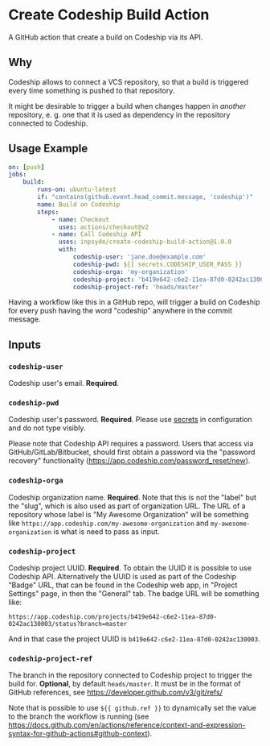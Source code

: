 # Create Codeship Build Action

A GitHub action that create a build on Codeship via its API.

## Why

Codeship allows to connect a VCS repository, so that a build is triggered every time something is
pushed to that repository.

It might be desirable to trigger a build when changes happen in _another_ repository, e. g. one that
it is used as dependency in the repository connected to Codeship.

## Usage Example

```yaml
on: [push]
jobs:
    build:
        runs-on: ubuntu-latest
        if: "contains(github.event.head_commit.message, 'codeship')"
        name: Build on Codeship
        steps:
            - name: Checkout
              uses: actions/checkout@v2
            - name: Call Codeship API
              uses: inpsyde/create-codeship-build-action@1.0.0
              with:
                  codeship-user: 'jane.doe@example.com'
                  codeship-pwd: ${{ secrets.CODESHIP_USER_PASS }}
                  codeship-orga: 'my-organization'
                  codeship-project: 'b419e642-c6e2-11ea-87d0-0242ac130003'
                  codeship-project-ref: 'heads/master'
```

Having a workflow like this in a GitHub repo, will trigger a build on Codeship for every push having
 the word "codeship" anywhere in the commit message.

## Inputs

### `codeship-user`

Codeship user's email. **Required**.

### `codeship-pwd`

Codeship user's password. **Required**. Please use [secrets](https://docs.github.com/en/actions/configuring-and-managing-workflows/creating-and-storing-encrypted-secrets) 
in configuration and do not type visibly.

Please note that Codeship API requires a password.
Users that access via GitHub/GitLab/Bitbucket, should first obtain a password via the "password recovery"
functionality (https://app.codeship.com/password_reset/new).

### `codeship-orga`

Codeship organization name. **Required**.
Note that this is not the "label" but the "slug", which is also used as part of organization URL.
The URL of a repository whose label is "My Awesome Organization" will be something like
`https://app.codeship.com/my-awesome-organization` and `my-awesome-organization` is what is need
to pass as input.

### `codeship-project`

Codeship project UUID. **Required**.
To obtain the UUID it is possible to use Codeship API.
Alternatively the UUID is used as part of the Codeship "Badge" URL, that can be found in the
Codeship web app, in "Project Settings" page, in then the "General" tab.
The badge  URL will be something like:

`https://app.codeship.com/projects/b419e642-c6e2-11ea-87d0-0242ac130003/status?branch=master`

And in that case the project UUID is `b419e642-c6e2-11ea-87d0-0242ac130003`.

### `codeship-project-ref`

The branch in the repository connected to Codeship project to trigger the build for.
**Optional**, by default `heads/master`.
It must be in the format of GitHub references, see https://developer.github.com/v3/git/refs/

Note that is possible to use `${{ github.ref }}` to dynamically set the value to the branch the 
workflow is running (see https://docs.github.com/en/actions/reference/context-and-expression-syntax-for-github-actions#github-context).
